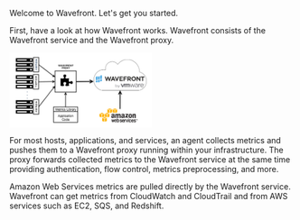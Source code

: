 <div class="container-fluid">
<div class="row">
<p class="lead">Welcome to Wavefront. Let's get you started.</p>
</div>
<div>
<p>First, have a look at how Wavefront works. Wavefront consists of the Wavefront service and the Wavefront proxy.</p>

<img src="images/integrations_data_collector.png" alt="integrations data collector" style="display:block;width:50%;max-width:1000"></img>

<p>For most hosts, applications, and services, an agent collects metrics and pushes them to a Wavefront proxy running within your infrastructure. The proxy forwards collected metrics to the Wavefront service at the same time providing authentication, flow control, metrics preprocessing, and more.</p>

<p>Amazon Web Services metrics are pulled directly by the Wavefront service. Wavefront can get metrics from CloudWatch and CloudTrail and from AWS services such as EC2, SQS, and Redshift.</p>
</div>
</div>  
</div>